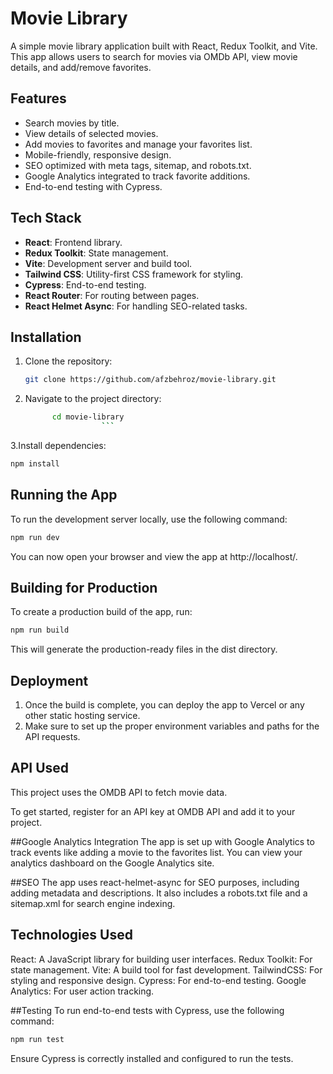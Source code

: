 
# Movie Library

A simple movie library application built with React, Redux Toolkit, and Vite. This app allows users to search for movies via OMDb API, view movie details, and add/remove favorites.

## Features
- Search movies by title.
- View details of selected movies.
- Add movies to favorites and manage your favorites list.
- Mobile-friendly, responsive design.
- SEO optimized with meta tags, sitemap, and robots.txt.
- Google Analytics integrated to track favorite additions.
- End-to-end testing with Cypress.

## Tech Stack
- **React**: Frontend library.
- **Redux Toolkit**: State management.
- **Vite**: Development server and build tool.
- **Tailwind CSS**: Utility-first CSS framework for styling.
- **Cypress**: End-to-end testing.
- **React Router**: For routing between pages.
- **React Helmet Async**: For handling SEO-related tasks.

## Installation

1. Clone the repository:
   ```bash
   git clone https://github.com/afzbehroz/movie-library.git
   ```
2. Navigate to the project directory:
   ```bash
         cd movie-library
                    ```
3.Install dependencies:
```bash
npm install
```
## Running the App
To run the development server locally, use the following command:
```bash
npm run dev
```
You can now open your browser and view the app at http://localhost/.
## Building for Production
To create a production build of the app, run:
```bash
npm run build
```
This will generate the production-ready files in the dist directory.

## Deployment
1. Once the build is complete, you can deploy the app to Vercel or any other static hosting service.
2. Make sure to set up the proper environment variables and paths for the API requests.

## API Used
This project uses the OMDB API to fetch movie data.

To get started, register for an API key at OMDB API and add it to your project.


##Google Analytics Integration
The app is set up with Google Analytics to track events like adding a movie to the favorites list. You can view your analytics dashboard on the Google Analytics site.

##SEO
The app uses react-helmet-async for SEO purposes, including adding metadata and descriptions. It also includes a robots.txt file and a sitemap.xml for search engine indexing.

## Technologies Used
React: A JavaScript library for building user interfaces.
Redux Toolkit: For state management.
Vite: A build tool for fast development.
TailwindCSS: For styling and responsive design.
Cypress: For end-to-end testing.
Google Analytics: For user action tracking.

##Testing
To run end-to-end tests with Cypress, use the following command:
```bash
npm run test
```
Ensure Cypress is correctly installed and configured to run the tests.
